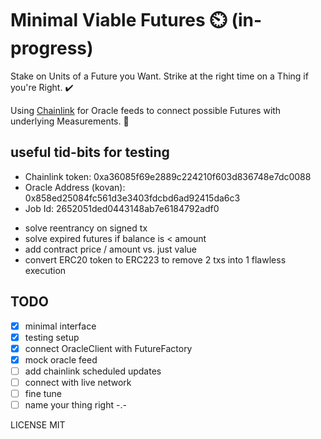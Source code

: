 # Minimal Viable Futures ⏲️ (in-progress)

Stake on Units of a Future you Want. Strike at the right time on a Thing if you're Right. ✔️

Using [Chainlink](https://chain.link/) for Oracle feeds to connect possible Futures with underlying Measurements. 📏

## useful tid-bits for testing
* Chainlink token: 		    0xa36085f69e2889c224210f603d836748e7dc0088
* Oracle Address (kovan): 0x858ed25084fc561d3e3403fdcbd6ad92415da6c3
* Job Id: 				        2652051ded0443148ab7e6184792adf0

- solve reentrancy on signed tx
- solve expired futures if balance is < amount
- add contract price / amount vs. just value
- convert ERC20 token to ERC223 to remove 2 txs into 1 flawless execution

## TODO
- [x] minimal interface
- [x] testing setup
- [x] connect OracleClient with FutureFactory
- [x] mock oracle feed
- [ ] add chainlink scheduled updates
- [ ] connect with live network
- [ ] fine tune
- [ ] name your thing right -.-

LICENSE MIT

